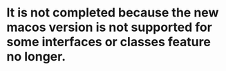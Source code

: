 # It is not completed because the new macos version is not supported for some interfaces or classes feature no longer.
